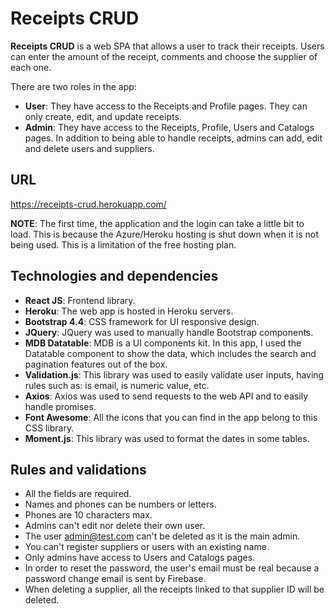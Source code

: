 # Receipts CRUD

**Receipts CRUD** is a web SPA that allows a user to track their receipts. Users can enter the amount of the receipt, comments and choose the supplier of each one.

There are two roles in the app:

- **User**: They have access to the Receipts and Profile pages. They can only create, edit, and update receipts.
- **Admin**: They have access to the Receipts, Profile, Users and Catalogs pages. In addition to being able to handle receipts, admins can add, edit and delete users and suppliers.

## URL

https://receipts-crud.herokuapp.com/

**NOTE**: The first time, the application and the login can take a little bit to load. This is because the Azure/Heroku hosting is shut down when it is not being used. This is a limitation of the free hosting plan.

## Technologies and dependencies

- **React JS**: Frontend library.
- **Heroku**: The web app is hosted in Heroku servers.
- **Bootstrap 4.4**: CSS framework for UI responsive design.
- **JQuery**: JQuery was used to manually handle Bootstrap components.
- **MDB Datatable**: MDB is a UI components kit. In this app, I used the Datatable component to show the data, which includes the search and pagination features out of the box.
- **Validation.js**: This library was used to easily validate user inputs, having rules such as: is email, is numeric value, etc.
- **Axios**: Axios was used to send requests to the web API and to easily handle promises.
- **Font Awesome**: All the icons that you can find in the app belong to this CSS library.
- **Moment.js**: This library was used to format the dates in some tables.

## Rules and validations

- All the fields are required.
- Names and phones can be numbers or letters.
- Phones are 10 characters max.
- Admins can't edit nor delete their own user.
- The user admin@test.com can't be deleted as it is the main admin.
- You can't register suppliers or users with an existing name.
- Only admins have access to Users and Catalogs pages.
- In order to reset the password, the user's email must be real because a password change email is sent by Firebase.
- When deleting a supplier, all the receipts linked to that supplier ID will be deleted.

